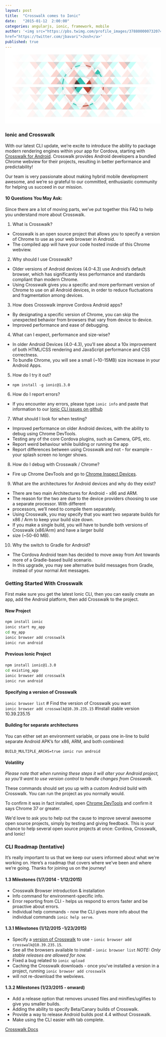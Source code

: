 ```yaml
---
layout: post
title:  "Crosswalk comes to Ionic"
date:   "2015-01-12  2:00:00"
categories: angularjs, ionic, framework, mobile
author: '<img src="https://pbs.twimg.com/profile_images/378800000732074456/9d7a839f5c3d9e6f98b390b795909af8.jpeg" class="author-icon"><a
href="https://twitter.com/jbavari">Josh</a>'
published: true
---
```


<img class="showcase-image" src="/img/blog/crosswalk-header.jpg" style="margin-top:-20px;">


### Ionic and Crosswalk

With our latest CLI update, we’re excite to introduce the ability to package modern rendering engines within your app
for Cordova, starting with [Crosswalk for Android](https://crosswalk-project.org/). Crosswalk provides Android
developers a bundled Chrome webview for their projects, resulting in better performance and predictability!

Our team is very passionate about making hybrid mobile development awesome, and we’re so grateful to our committed,
enthusiastic community for helping us succeed in our mission.

<!-- more -->

#### 10 Questions You May Ask:

Since there are a lot of moving parts, we’ve put together this FAQ to help you understand
more about Crosswalk.

1. What is Crosswalk?
  * Crosswalk is an open source project that allows you to specify a version of Chrome to use as your web browser in Android.
  * The compiled app will have your code hosted inside of this Chrome webview.
2. Why should I use Crosswalk?
  * Older versions of Android devices (4.0-4.3) use Android’s default browser, which has significantly less performance and standards compliant than modern Chrome.
  * Using Crosswalk gives you a specific and more performant version of Chrome to use on all Android devices, in order to reduce fluctuations and fragmentation among devices.
3. How does Crosswalk improve Cordova Android apps?
  * By designating a specific version of Chrome, you can skip the unexpected behavior from browsers that vary from device to device.
  * Improved performance and ease of debugging.
4. What can I expect, performance and size-wise?
  * In older Android Devices (4.0-4.3), you’ll see about a 10x improvement of both HTML/CSS rendering and JavaScript performance and CSS correctness.
  * To bundle Chrome, you will see a small (~10-15MB) size increase in your Android Apps.
5. How do I try it out?
  * `npm install -g ionic@1.3.0`
6. How do I report errors?
  * If you encounter any errors, please type `ionic info` and paste that information to our [Ionic CLI issues on github](https://github.com/driftyco/ionic-cli/issues)
7. What should I look for when testing?
  * Improved performance on older Android devices, with the ability to debug using Chrome DevTools.
  * Testing any of the core Cordova plugins, such as Camera, GPS, etc.
  * Report weird behaviour while building or running the app
  * Report differences between using Crosswalk and not - for example - your splash screen no longer shows.
8. How do I debug with Crosswalk / Chrome?
  * Fire up Chrome DevTools and go to [Chrome Inspect Devices](chrome://inspect/#devices).
9. What are the architectures for Android devices and why do they exist?
  * There are two main Architectures for Android - x86 and ARM.
  * The reason for the two are due to the device providers choosing to use a separate processor. With different
  * processors, we’ll need to compile them separately.
  * Using Crosswalk, you may specify that you want two separate builds for x86 / Arm to keep your build size down.
  * If you make a single build, you will have to bundle both versions of Crosswalk (x86/Arm) and have a larger build
  * size (~50-60 MB).
10. Why the switch to Gradle for Android?
  * The Cordova Android team has decided to move away from Ant towards more of a Gradle-based build scenario.
  * In this upgrade, you may see alternative build messages from Gradle, instead of your normal Ant messages.

### Getting Started With Crosswalk

First make sure you get the latest Ionic CLI, then you can easily create an app, add the Android platform, then add
Crosswalk to the project.

#### New Project

```bash
npm install ionic
ionic start my_app
cd my_app
ionic browser add crosswalk
ionic run android
```

#### Previous Ionic Project

```bash
npm install ionic@1.3.0
cd existing_app
ionic browser add crosswalk
ionic run android
```

#### Specifying a version of Crosswalk

`ionic browser list` # Find the version of Crosswalk you want  
`ionic browser add crosswalk@10.39.235.15`  #Install stable version 10.39.235.15

#### Building for separate architectures
You can either set an environment variable, or pass one in-line to build separate Android APK’s for x86, ARM, and
both combined:

`BUILD_MULTIPLE_ARCHS=true ionic run android`

#### Volatility

*Please note that when running these steps it will alter your Android project, so you’ll want to use version control to
handle changes from Crosswalk.*

These commands should set you up with a custom Android build with Crosswalk. You can run the project as you normally
would.

To confirm it was in fact installed, open [Chrome DevTools](chrome://inspect/#devices) and confirm it says Chrome 37
or greater.

We'd love to ask you to help out the cause to improve several awesome open source projects, simply by testing and
giving feedback. This is your chance to help several open source projects at once: Cordova, Crosswalk, and Ionic!

### CLI Roadmap (tentative)

It’s really important to us that we keep our users informed about what we're working on.
Here’s a roadmap that covers where we’ve been and where we’re going.
Thanks for joining us on the journey!

#### 1.3 Milestones (1/7/2014 - 1/12/2015)

* Crosswalk Browser introduction &amp; installation
* Info command for environment-specific info.  
* Error reporting from CLI - helps us respond to errors faster and be proactive about errors.
* Individual help commands - now the CLI gives more info about the individual commands `ionic help serve`.

#### 1.3.1 Milestones (1/12/2015 -1/23/2015)

* Specify a [version of Crosswalk](https://download.01.org/crosswalk/releases/crosswalk/android/stable/) to use - `ionic browser add crosswalk@10.39.235.15`.  
* See all the browsers available to install - `ionic browser list` *NOTE: Only stable releases are allowed for now.*
* Fixed a bug related to `ionic upload`
* Caching the Crosswalk downloads - once you’ve installed a version in a project, running `ionic browser add crosswalk`
* will not re-download the webviews.

#### 1.3.2 Milestones (1/23/2015 - onward)

* Add a release option that removes unused files and minifies/uglifies to give you smaller builds.
* Adding the ability to specify Beta/Canary builds of Crosswalk.
* Provide a way to release Android builds post 4.4 without Crosswalk.
* Make using the CLI easier with tab complete.

[Crosswalk Docs](https://github.com/driftyco/ionic-cli#crosswalk-for-android)
